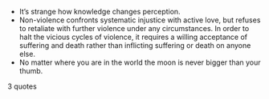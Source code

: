  - It’s strange how knowledge changes perception.
 - Non-violence confronts systematic injustice with active love, but refuses to retaliate with further violence under any circumstances. In order to halt the vicious cycles of violence, it requires a willing acceptance of suffering and death rather than inflicting suffering or death on anyone else.
 - No matter where you are in the world the moon is never bigger than your thumb.

3 quotes